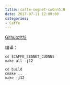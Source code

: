 ```yaml
---
title: caffe-segnet-cudnn5.0
date: 2017-07-11 12:00:00
categories:
- Caffe
---
```


[Github地址](https://github.com/TimoSaemann/caffe-segnet-cudnn5)

编译：

```
cd $CAFFE_SEGNET_CUDNN5
make all -j12

cd build
cmake ..
make -j12
```
